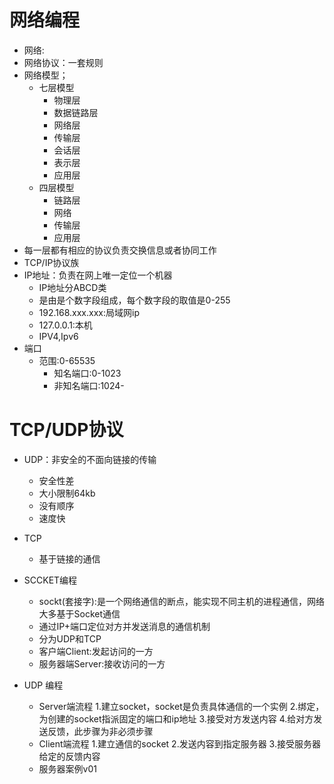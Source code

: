 # 网络编程
- 网络:
- 网络协议：一套规则
- 网络模型；
    - 七层模型
        - 物理层
        - 数据链路层
        - 网络层
        - 传输层
        - 会话层
        - 表示层
        - 应用层
    - 四层模型
        - 链路层
        - 网络
        - 传输层
        - 应用层
- 每一层都有相应的协议负责交换信息或者协同工作
- TCP/IP协议族
- IP地址：负责在网上唯一定位一个机器
    - IP地址分ABCD类   
    - 是由是个数字段组成，每个数字段的取值是0-255   
    - 192.168.xxx.xxx:局域网ip
    - 127.0.0.1:本机
    - IPV4,Ipv6
- 端口
    - 范围:0-65535
        - 知名端口:0-1023
        - 非知名端口:1024-
        
# TCP/UDP协议
- UDP：非安全的不面向链接的传输
    - 安全性差
    - 大小限制64kb
    - 没有顺序
    - 速度快  
- TCP
    - 基于链接的通信
    
- SCCKET编程
    - sockt(套接字):是一个网络通信的断点，能实现不同主机的进程通信，网络大多基于Socket通信
    - 通过IP+端口定位对方并发送消息的通信机制
    - 分为UDP和TCP  
    - 客户端Client:发起访问的一方
    - 服务器端Server:接收访问的一方
- UDP 编程
    - Server端流程
        1.建立socket，socket是负责具体通信的一个实例
        2.绑定，为创建的socket指派固定的端口和ip地址
        3.接受对方发送内容
        4.给对方发送反馈，此步骤为非必须步骤
    - Client端流程
        1.建立通信的socket
        2.发送内容到指定服务器
        3.接受服务器给定的反馈内容     
    - 服务器案例v01           